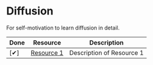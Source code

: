 # Diffusion

For self-motivation to learn diffusion in detail.

| Done | Resource | Description |
|---------|----------|-------------|
| [✔]     | [Resource 1](http://example.com) | Description of Resource 1 |